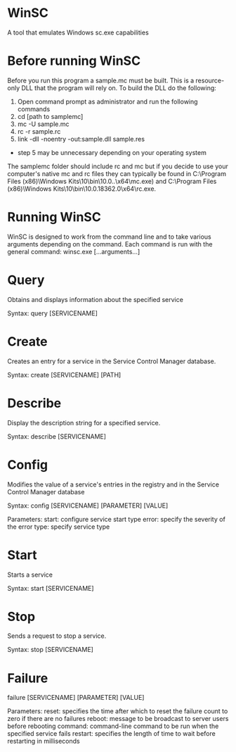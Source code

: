 # WinSC
A tool that emulates Windows sc.exe capabilities

# Before running WinSC
Before you run this program a sample.mc must be built. This is a resource-only DLL that the program will rely on.
To build the DLL do the following: 
  1. Open command prompt as administrator and run the following commands
  2. cd [path to samplemc]
  3. mc -U sample.mc
  4. rc -r sample.rc
  5. link -dll -noentry -out:sample.dll sample.res
     
* step 5 may be unnecessary depending on your operating system

The samplemc folder should include rc and mc but if you decide to use your computer's native mc and rc files they can typically be found in C:\Program Files (x86)\Windows Kits\10\bin\10.0..\x64\mc.exe) and C:\Program Files (x86)\Windows Kits\10\bin\10.0.18362.0\x64\rc.exe.

# Running WinSC
WinSC is designed to work from the command line and to take various arguments depending on the command.
Each command is run with the general command: winsc.exe [...arguments...]

# Query

Obtains and displays information about the specified service

Syntax: query [SERVICENAME]

# Create

Creates an entry for a service in the Service Control Manager database.

Syntax: create [SERVICENAME] [PATH]

# Describe

Display the description string for a specified service.

Syntax: describe [SERVICENAME]

# Config

Modifies the value of a service's entries in the registry and in the Service Control Manager database

Syntax: config [SERVICENAME] [PARAMETER] [VALUE]

Parameters: 
        start:          configure service start type
        error:          specify the severity of the error
        type:           specify service type

# Start

Starts a service

Syntax: start [SERVICENAME]

# Stop

Sends a request to stop a service.

Syntax: stop [SERVICENAME]

# Failure

failure [SERVICENAME] [PARAMETER] [VALUE]

Parameters: 
        reset:          specifies the time after which to reset the failure count to zero if there are no failures
        reboot:         message to be broadcast to server users before rebooting
        command:        command-line command to be run when the specified service fails
        restart:        specifies the length of time to wait before restarting in milliseconds



